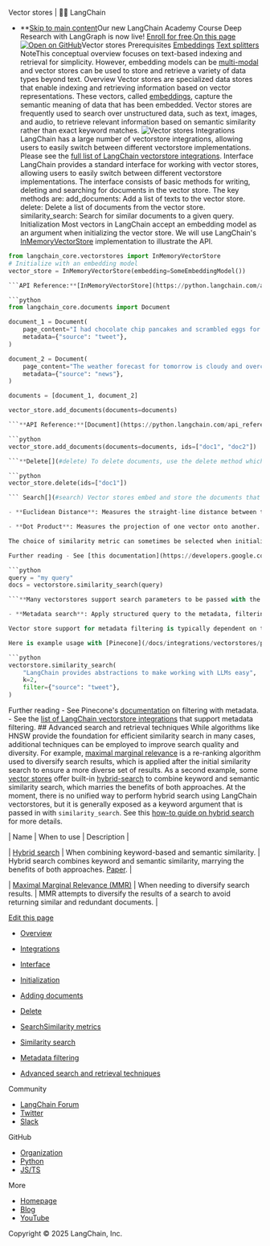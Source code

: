 Vector stores | 🦜️🔗 LangChain
- **[Skip to main content](#__docusaurus_skipToContent_fallback)Our new LangChain Academy Course Deep Research with LangGraph is now live! [Enroll for free](https://academy.langchain.com/courses/deep-research-with-langgraph/?utm_medium=internal&utm_source=docs&utm_campaign=q3-2025_deep-research-course_co).[On this page![Open on GitHub ](https://img.shields.io/badge/Open%20on%20GitHub-grey?logo=github&logoColor=white)](https://github.com/langchain-ai/langchain/blob/master/docs/docs/concepts/vectorstores.mdx)Vector stores Prerequisites [Embeddings](/docs/concepts/embedding_models/) [Text splitters](/docs/concepts/text_splitters/) NoteThis conceptual overview focuses on text-based indexing and retrieval for simplicity. However, embedding models can be [multi-modal](https://cloud.google.com/vertex-ai/generative-ai/docs/embeddings/get-multimodal-embeddings) and vector stores can be used to store and retrieve a variety of data types beyond text. Overview[​](#overview) Vector stores are specialized data stores that enable indexing and retrieving information based on vector representations. These vectors, called [embeddings](/docs/concepts/embedding_models/), capture the semantic meaning of data that has been embedded. Vector stores are frequently used to search over unstructured data, such as text, images, and audio, to retrieve relevant information based on semantic similarity rather than exact keyword matches. ![Vector stores ](/assets/images/vectorstores-2540b4bc355b966c99b0f02cfdddb273.png) Integrations[​](#integrations) LangChain has a large number of vectorstore integrations, allowing users to easily switch between different vectorstore implementations. Please see the [full list of LangChain vectorstore integrations](/docs/integrations/vectorstores/). Interface[​](#interface) LangChain provides a standard interface for working with vector stores, allowing users to easily switch between different vectorstore implementations. The interface consists of basic methods for writing, deleting and searching for documents in the vector store. The key methods are: add_documents: Add a list of texts to the vector store. delete: Delete a list of documents from the vector store. similarity_search: Search for similar documents to a given query. Initialization[​](#initialization) Most vectors in LangChain accept an embedding model as an argument when initializing the vector store. We will use LangChain&#x27;s [InMemoryVectorStore](https://python.langchain.com/api_reference/core/vectorstores/langchain_core.vectorstores.in_memory.InMemoryVectorStore.html) implementation to illustrate the API.

```python
from langchain_core.vectorstores import InMemoryVectorStore
# Initialize with an embedding model
vector_store = InMemoryVectorStore(embedding=SomeEmbeddingModel())

```API Reference:**[InMemoryVectorStore](https://python.langchain.com/api_reference/core/vectorstores/langchain_core.vectorstores.in_memory.InMemoryVectorStore.html) ## Adding documents[​](#adding-documents) To add documents, use the add_documents method. This API works with a list of [Document](https://python.langchain.com/api_reference/core/documents/langchain_core.documents.base.Document.html) objects. Document objects all have page_content and metadata attributes, making them a universal way to store unstructured text and associated metadata.

```python
from langchain_core.documents import Document

document_1 = Document(
    page_content="I had chocolate chip pancakes and scrambled eggs for breakfast this morning.",
    metadata={"source": "tweet"},
)

document_2 = Document(
    page_content="The weather forecast for tomorrow is cloudy and overcast, with a high of 62 degrees.",
    metadata={"source": "news"},
)

documents = [document_1, document_2]

vector_store.add_documents(documents=documents)

```**API Reference:**[Document](https://python.langchain.com/api_reference/core/documents/langchain_core.documents.base.Document.html) You should usually provide IDs for the documents you add to the vector store, so that instead of adding the same document multiple times, you can update the existing document.

```python
vector_store.add_documents(documents=documents, ids=["doc1", "doc2"])

```**Delete[​](#delete) To delete documents, use the delete method which takes a list of document IDs to delete.

```python
vector_store.delete(ids=["doc1"])

``` Search[​](#search) Vector stores embed and store the documents that added. If we pass in a query, the vectorstore will embed the query, perform a similarity search over the embedded documents, and return the most similar ones. This captures two important concepts: first, there needs to be a way to measure the similarity between the query and any [embedded](/docs/concepts/embedding_models/) document. Second, there needs to be an algorithm to efficiently perform this similarity search across all embedded documents. Similarity metrics[​](#similarity-metrics) A critical advantage of embeddings vectors is they can be compared using many simple mathematical operations: Cosine Similarity**: Measures the cosine of the angle between two vectors.

- **Euclidean Distance**: Measures the straight-line distance between two points.

- **Dot Product**: Measures the projection of one vector onto another.

The choice of similarity metric can sometimes be selected when initializing the vectorstore. Please refer to the documentation of the specific vectorstore you are using to see what similarity metrics are supported.

Further reading - See [this documentation](https://developers.google.com/machine-learning/clustering/dnn-clustering/supervised-similarity) from Google on similarity metrics to consider with embeddings. - See Pinecone&#x27;s [blog post](https://www.pinecone.io/learn/vector-similarity/) on similarity metrics. - See OpenAI&#x27;s [FAQ](https://platform.openai.com/docs/guides/embeddings/faq) on what similarity metric to use with OpenAI embeddings. ### Similarity search[​](#similarity-search) Given a similarity metric to measure the distance between the embedded query and any embedded document, we need an algorithm to efficiently search over *all* the embedded documents to find the most similar ones. There are various ways to do this. As an example, many vectorstores implement [HNSW (Hierarchical Navigable Small World)](https://www.pinecone.io/learn/series/faiss/hnsw/), a graph-based index structure that allows for efficient similarity search. Regardless of the search algorithm used under the hood, the LangChain vectorstore interface has a `similarity_search` method for all integrations. This will take the search query, create an embedding, find similar documents, and return them as a list of [Documents](https://python.langchain.com/api_reference/core/documents/langchain_core.documents.base.Document.html).

```python
query = "my query"
docs = vectorstore.similarity_search(query)

```**Many vectorstores support search parameters to be passed with the similarity_search method. See the documentation for the specific vectorstore you are using to see what parameters are supported. As an example [Pinecone](https://python.langchain.com/api_reference/pinecone/vectorstores/langchain_pinecone.vectorstores.PineconeVectorStore.html#langchain_pinecone.vectorstores.PineconeVectorStore.similarity_search) several parameters that are important general concepts: Many vectorstores support [the k](/docs/integrations/vectorstores/pinecone/#query-directly), which controls the number of documents to return, and filter, which allows for filtering documents by metadata. query (str) - Text to look up documents similar to. k (int) - Number of documents to return. Defaults to 4. filter (dict | None) - Dictionary of argument(s) to filter on metadata Further reading See the [how-to guide](/docs/how_to/vectorstores/) for more details on how to use the similarity_search method. See the [integrations page](/docs/integrations/vectorstores/) for more details on arguments that can be passed in to the similarity_search method for specific vectorstores. Metadata filtering[​](#metadata-filtering) While vectorstore implement a search algorithm to efficiently search over all the embedded documents to find the most similar ones, many also support filtering on metadata. Metadata filtering helps narrow down the search by applying specific conditions such as retrieving documents from a particular source or date range. These two concepts work well together: Semantic search**: Query the unstructured data directly, often via embedding or keyword similarity.

- **Metadata search**: Apply structured query to the metadata, filtering specific documents.

Vector store support for metadata filtering is typically dependent on the underlying vector store implementation.

Here is example usage with [Pinecone](/docs/integrations/vectorstores/pinecone/#query-directly), showing that we filter for all documents that have the metadata key `source` with value `tweet`.

```python
vectorstore.similarity_search(
    "LangChain provides abstractions to make working with LLMs easy",
    k=2,
    filter={"source": "tweet"},
)

```

Further reading - See Pinecone&#x27;s [documentation](https://docs.pinecone.io/guides/data/filter-with-metadata) on filtering with metadata. - See the [list of LangChain vectorstore integrations](/docs/integrations/retrievers/self_query/) that support metadata filtering. ## Advanced search and retrieval techniques[​](#advanced-search-and-retrieval-techniques) While algorithms like HNSW provide the foundation for efficient similarity search in many cases, additional techniques can be employed to improve search quality and diversity. For example, [maximal marginal relevance](https://python.langchain.com/v0.1/docs/modules/model_io/prompts/example_selectors/mmr/) is a re-ranking algorithm used to diversify search results, which is applied after the initial similarity search to ensure a more diverse set of results. As a second example, some [vector stores](/docs/integrations/retrievers/pinecone_hybrid_search/) offer built-in [hybrid-search](https://docs.pinecone.io/guides/data/understanding-hybrid-search) to combine keyword and semantic similarity search, which marries the benefits of both approaches. At the moment, there is no unified way to perform hybrid search using LangChain vectorstores, but it is generally exposed as a keyword argument that is passed in with `similarity_search`. See this [how-to guide on hybrid search](/docs/how_to/hybrid/) for more details.

| Name | When to use | Description |

| [Hybrid search](/docs/integrations/retrievers/pinecone_hybrid_search/) | When combining keyword-based and semantic similarity. | Hybrid search combines keyword and semantic similarity, marrying the benefits of both approaches. [Paper](https://arxiv.org/abs/2210.11934). |

| [Maximal Marginal Relevance (MMR)](https://python.langchain.com/api_reference/pinecone/vectorstores/langchain_pinecone.vectorstores.PineconeVectorStore.html#langchain_pinecone.vectorstores.PineconeVectorStore.max_marginal_relevance_search) | When needing to diversify search results. | MMR attempts to diversify the results of a search to avoid returning similar and redundant documents. |

[Edit this page](https://github.com/langchain-ai/langchain/edit/master/docs/docs/concepts/vectorstores.mdx)

- [Overview](#overview)
- [Integrations](#integrations)
- [Interface](#interface)
- [Initialization](#initialization)
- [Adding documents](#adding-documents)
- [Delete](#delete)
- [Search](#search)[Similarity metrics](#similarity-metrics)
- [Similarity search](#similarity-search)
- [Metadata filtering](#metadata-filtering)

- [Advanced search and retrieval techniques](#advanced-search-and-retrieval-techniques)

Community

- [LangChain Forum](https://forum.langchain.com/)
- [Twitter](https://twitter.com/LangChainAI)
- [Slack](https://www.langchain.com/join-community)

GitHub

- [Organization](https://github.com/langchain-ai)
- [Python](https://github.com/langchain-ai/langchain)
- [JS/TS](https://github.com/langchain-ai/langchainjs)

More

- [Homepage](https://langchain.com)
- [Blog](https://blog.langchain.dev)
- [YouTube](https://www.youtube.com/@LangChain)

Copyright © 2025 LangChain, Inc.